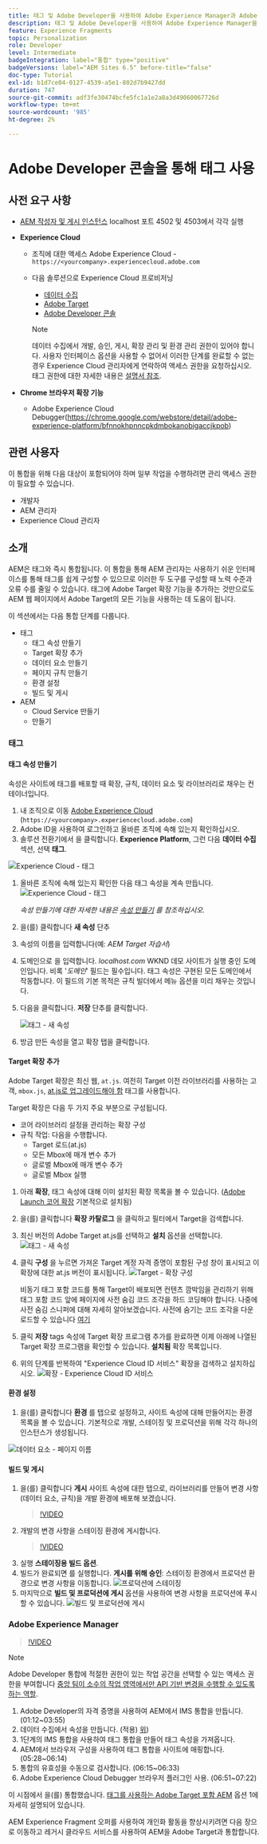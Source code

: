 ```yaml
---
title: 태그 및 Adobe Developer을 사용하여 Adobe Experience Manager과 Adobe Target 통합
description: 태그 및 Adobe Developer을 사용하여 Adobe Experience Manager을 Adobe Target과 통합하는 방법에 대한 단계별 안내
feature: Experience Fragments
topic: Personalization
role: Developer
level: Intermediate
badgeIntegration: label="통합" type="positive"
badgeVersions: label="AEM Sites 6.5" before-title="false"
doc-type: Tutorial
exl-id: b1d7ce04-0127-4539-a5e1-802d7b9427dd
duration: 747
source-git-commit: adf3fe30474bcfe5fc1a1e2a8a3d49060067726d
workflow-type: tm+mt
source-wordcount: '985'
ht-degree: 2%

---
```


# Adobe Developer 콘솔을 통해 태그 사용

## 사전 요구 사항

* [AEM 작성자 및 게시 인스턴스](./implementation.md#set-up-aem) localhost 포트 4502 및 4503에서 각각 실행
* **Experience Cloud**
   * 조직에 대한 액세스 Adobe Experience Cloud - `https://<yourcompany>.experiencecloud.adobe.com`
   * 다음 솔루션으로 Experience Cloud 프로비저닝
      * [데이터 수집](https://experiencecloud.adobe.com)
      * [Adobe Target](https://experiencecloud.adobe.com)
      * [Adobe Developer 콘솔](https://developer.adobe.com/console/)

     >[!NOTE]
     >데이터 수집에서 개발, 승인, 게시, 확장 관리 및 환경 관리 권한이 있어야 합니다. 사용자 인터페이스 옵션을 사용할 수 없어서 이러한 단계를 완료할 수 없는 경우 Experience Cloud 관리자에게 연락하여 액세스 권한을 요청하십시오. 태그 권한에 대한 자세한 내용은 [설명서 참조](https://experienceleague.adobe.com/docs/experience-platform/tags/admin/user-permissions.html).

* **Chrome 브라우저 확장 기능**
   * Adobe Experience Cloud Debugger(https://chrome.google.com/webstore/detail/adobe-experience-platform/bfnnokhpnncpkdmbokanobigaccjkpob)

## 관련 사용자

이 통합을 위해 다음 대상이 포함되어야 하며 일부 작업을 수행하려면 관리 액세스 권한이 필요할 수 있습니다.

* 개발자
* AEM 관리자
* Experience Cloud 관리자

## 소개

AEM은 태그와 즉시 통합됩니다. 이 통합을 통해 AEM 관리자는 사용하기 쉬운 인터페이스를 통해 태그를 쉽게 구성할 수 있으므로 이러한 두 도구를 구성할 때 노력 수준과 오류 수를 줄일 수 있습니다. 태그에 Adobe Target 확장 기능을 추가하는 것만으로도 AEM 웹 페이지에서 Adobe Target의 모든 기능을 사용하는 데 도움이 됩니다.

이 섹션에서는 다음 통합 단계를 다룹니다.

* 태그
   * 태그 속성 만들기
   * Target 확장 추가
   * 데이터 요소 만들기
   * 페이지 규칙 만들기
   * 환경 설정
   * 빌드 및 게시
* AEM
   * Cloud Service 만들기
   * 만들기

### 태그

#### 태그 속성 만들기

속성은 사이트에 태그를 배포할 때 확장, 규칙, 데이터 요소 및 라이브러리로 채우는 컨테이너입니다.

1. 내 조직으로 이동 [Adobe Experience Cloud](https://experiencecloud.adobe.com/) (`https://<yourcompany>.experiencecloud.adobe.com`)
1. Adobe ID을 사용하여 로그인하고 올바른 조직에 속해 있는지 확인하십시오.
1. 솔루션 전환기에서 을 클릭합니다. **Experience Platform**, 그런 다음 **데이터 수집** 섹션, 선택 **태그**.

![Experience Cloud - 태그](assets/using-launch-adobe-io/exc-cloud-launch.png)

1. 올바른 조직에 속해 있는지 확인한 다음 태그 속성을 계속 만듭니다.
   ![Experience Cloud - 태그](assets/using-launch-adobe-io/launch-create-property.png)

   *속성 만들기에 대한 자세한 내용은 [속성 만들기](https://experienceleague.adobe.com/docs/experience-platform/tags/admin/companies-and-properties.html?lang=en#create-or-configure-a-property) 를 참조하십시오.*
1. 을(를) 클릭합니다 **새 속성** 단추
1. 속성의 이름을 입력합니다(예: *AEM Target 자습서*)
1. 도메인으로 을 입력합니다. *localhost.com* WKND 데모 사이트가 실행 중인 도메인입니다. 비록 &#39;*도메인*&#39; 필드는 필수입니다. 태그 속성은 구현된 모든 도메인에서 작동합니다. 이 필드의 기본 목적은 규칙 빌더에서 메뉴 옵션을 미리 채우는 것입니다.
1. 다음을 클릭합니다. **저장** 단추를 클릭합니다.

   ![태그 - 새 속성](assets/using-launch-adobe-io/exc-launch-property.png)

1. 방금 만든 속성을 열고 확장 탭을 클릭합니다.

#### Target 확장 추가

Adobe Target 확장은 최신 웹, `at.js`. 여전히 Target 이전 라이브러리를 사용하는 고객, `mbox.js`, [at.js로 업그레이드해야 함](https://experienceleague.adobe.com/docs/target-dev/developer/client-side/at-js-implementation/upgrading-from-atjs-1x-to-atjs-20.html) 태그를 사용합니다.

Target 확장은 다음 두 가지 주요 부분으로 구성됩니다.

* 코어 라이브러리 설정을 관리하는 확장 구성
* 규칙 작업: 다음을 수행합니다.
   * Target 로드(at.js)
   * 모든 Mbox에 매개 변수 추가
   * 글로벌 Mbox에 매개 변수 추가
   * 글로벌 Mbox 실행

1. 아래 **확장**, 태그 속성에 대해 이미 설치된 확장 목록을 볼 수 있습니다. ([Adobe Launch 코어 확장](https://exchange.adobe.com/apps/ec/100223/adobe-launch-core-extension) 기본적으로 설치됨)
2. 을(를) 클릭합니다 **확장 카탈로그** 을 클릭하고 필터에서 Target을 검색합니다.
3. 최신 버전의 Adobe Target at.js를 선택하고 **설치** 옵션을 선택합니다.
   ![태그 - 새 속성](assets/using-launch-adobe-io/launch-target-extension.png)

4. 클릭 **구성** 을 누르면 가져온 Target 계정 자격 증명이 포함된 구성 창이 표시되고 이 확장에 대한 at.js 버전이 표시됩니다.
   ![Target - 확장 구성](assets/using-launch-adobe-io/launch-target-extension-2.png)

   비동기 태그 포함 코드를 통해 Target이 배포되면 컨텐츠 깜박임을 관리하기 위해 태그 포함 코드 앞에 페이지에 사전 숨김 코드 조각을 하드 코딩해야 합니다. 나중에 사전 숨김 스니퍼에 대해 자세히 알아보겠습니다. 사전에 숨기는 코드 조각을 다운로드할 수 있습니다 [여기](assets/using-launch-adobe-io/prehiding.js)

5. 클릭 **저장** tags 속성에 Target 확장 프로그램 추가를 완료하면 이제 아래에 나열된 Target 확장 프로그램을 확인할 수 있습니다. **설치됨** 확장 목록입니다.

6. 위의 단계를 반복하여 &quot;Experience Cloud ID 서비스&quot; 확장을 검색하고 설치하십시오.
   ![확장 - Experience Cloud ID 서비스](assets/using-launch-adobe-io/launch-extension-experience-cloud.png)

#### 환경 설정

1. 을(를) 클릭합니다 **환경** 를 탭으로 설정하고, 사이트 속성에 대해 만들어지는 환경 목록을 볼 수 있습니다. 기본적으로 개발, 스테이징 및 프로덕션을 위해 각각 하나의 인스턴스가 생성됩니다.

![데이터 요소 - 페이지 이름](assets/using-launch-adobe-io/launch-environment-setup.png)

#### 빌드 및 게시

1. 을(를) 클릭합니다 **게시** 사이트 속성에 대한 탭으로, 라이브러리를 만들어 변경 사항(데이터 요소, 규칙)을 개발 환경에 배포해 보겠습니다.
   >[!VIDEO](https://video.tv.adobe.com/v/28412?quality=12&learn=on)
2. 개발의 변경 사항을 스테이징 환경에 게시합니다.
   >[!VIDEO](https://video.tv.adobe.com/v/28419?quality=12&learn=on)
3. 실행 **스테이징용 빌드 옵션**.
4. 빌드가 완료되면 를 실행합니다. **게시를 위해 승인**: 스테이징 환경에서 프로덕션 환경으로 변경 사항을 이동합니다.
   ![프로덕션에 스테이징](assets/using-launch-adobe-io/build-staging.png)
5. 마지막으로 **빌드 및 프로덕션에 게시** 옵션을 사용하여 변경 사항을 프로덕션에 푸시할 수 있습니다.
   ![빌드 및 프로덕션에 게시](assets/using-launch-adobe-io/build-and-publish.png)

### Adobe Experience Manager

>[!VIDEO](https://video.tv.adobe.com/v/28416?quality=12&learn=on)

>[!NOTE]
>
> Adobe Developer 통합에 적절한 권한이 있는 작업 공간을 선택할 수 있는 액세스 권한을 부여합니다 [중앙 팀이 소수의 작업 영역에서만 API 기반 변경을 수행할 수 있도록 하는 역할](https://experienceleague.adobe.com/docs/target/using/administer/manage-users/enterprise/configure-adobe-io-integration.html).

1. Adobe Developer의 자격 증명을 사용하여 AEM에서 IMS 통합을 만듭니다. (01:12~03:55)
2. 데이터 수집에서 속성을 만듭니다. (적용) [위](#create-launch-property))
3. 1단계의 IMS 통합을 사용하여 태그 통합을 만들어 태그 속성을 가져옵니다.
4. AEM에서 브라우저 구성을 사용하여 태그 통합을 사이트에 매핑합니다. (05:28~06:14)
5. 통합의 유효성을 수동으로 검사합니다. (06:15~06:33)
6. Adobe Experience Cloud Debugger 브라우저 플러그인 사용. (06:51~07:22)

이 시점에서 을(를) 통합했습니다. [태그를 사용하는 Adobe Target 포함 AEM](./using-aem-cloud-services.md#integrating-aem-target-options) 옵션 1에 자세히 설명되어 있습니다.

AEM Experience Fragment 오퍼를 사용하여 개인화 활동을 향상시키려면 다음 장으로 이동하고 레거시 클라우드 서비스를 사용하여 AEM을 Adobe Target과 통합합니다.

